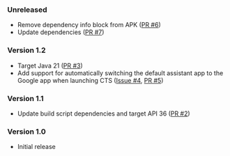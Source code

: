 <!--
    When adding new changelog entries, use [Issue #0] to link to issues and
    [PR #0] to link to pull requests. Then run:

        ./gradlew changelogUpdateLinks

    to update the actual links at the bottom of the file.
-->

### Unreleased

* Remove dependency info block from APK ([PR #6])
* Update dependencies ([PR #7])

### Version 1.2

* Target Java 21 ([PR #3])
* Add support for automatically switching the default assistant app to the Google app when launching CTS ([Issue #4], [PR #5])

### Version 1.1

* Update build script dependencies and target API 36 ([PR #2])

### Version 1.0

* Initial release

<!-- Do not manually edit the lines below. Use `./gradlew changelogUpdateLinks` to regenerate. -->
[Issue #4]: https://github.com/chenxiaolong/CTSLauncher/issues/4
[PR #2]: https://github.com/chenxiaolong/CTSLauncher/pull/2
[PR #3]: https://github.com/chenxiaolong/CTSLauncher/pull/3
[PR #5]: https://github.com/chenxiaolong/CTSLauncher/pull/5
[PR #6]: https://github.com/chenxiaolong/CTSLauncher/pull/6
[PR #7]: https://github.com/chenxiaolong/CTSLauncher/pull/7
